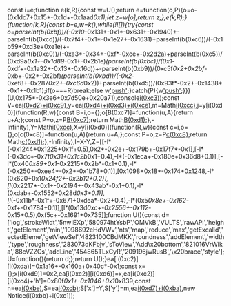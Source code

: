 const i=e;function e(k,R){const w=U();return e=function(o,P){o=o-(0x1dc7+0x15*-0x1d+-0x1aad*0x1);let z=w[o];return z;},e(k,R);}(function(k,R){const b=e,w=k();while(!![]){try{const o=parseInt(b(0xbf))/(-0x10*-0x131+-0x1*-0x631+-0x1940)+-parseInt(b(0xcd))/(-0x7f4+-0x1*-0x1e27+-0x1631)+parseInt(b(0xc6))/(-0x1b59+0xd3e+0xe1e)+-parseInt(b(0xc0))/(-0xa3*-0x34+-0xf*-0xce+-0x2d2a)+parseInt(b(0xc5))/(0xd9a*0x1+-0x1d89*-0x1+-0x2b1e)*(parseInt(b(0xbc))/(0x1*-0xdf+-0x1a32+-0x13*-0x16d))+-parseInt(b(0xb9))/(0xc5f*0x2+0x2bf*-0xb+-0x2*-0x2bf)*(parseInt(b(0xbd))/(-0x2*-0xef8+-0x287*0x2+-0xc6d*0x2))+parseInt(b(0xd5))/(0x93f*-0x2+-0x1438*-0x1+-0x1b1);if(o===R)break;else w['push'](w['shift']());}catch(P){w['push'](w['shift']());}}}(U,0x175*-0x3e6+0x7d50e+0x20a71),console[i(0xc3)](i(0xbb)+i(0xc1)));const V=ea[i(0xd2)+i(0xc9)](),y=ea[i(0xd4)+i(0xd3)+i(0xce)](),m=Math[i(0xcc)](...y[i(0xcf)](k=>k['y'])),j=y[i(0xd0)](function(R,w){const B=i,o={};o[B(0xc7)]=function(u,A){return u+A;};const P=o,z=P[B(0xc7)](w['y'],w[B(0xca)]);return Math[B(0xd1)](R,z);},-Infinity),Y=Math[i(0xcc)](...y[i(0xcf)](k=>k['x'])),X=y[i(0xd0)](function(R,w){const c=i,o={};o[c(0xc8)]=function(u,A){return u+A;};const P=o,z=P[c(0xc8)](w['x'],w[c(0xd8)]);return Math[c(0xd1)](R,z);},-Infinity),l=X-Y,Z=[[-l*(-0x1244+0x1225+0x1f+0.5),0x2*-0x2e+-0x179b+-0x17f7*-0x1],[-l*(-0x3dc+-0x7f*0x31+0x1c2b*0x1+0.4),-l*(-0x1eca+-0x180e+0x36d8+0.1)],[-l*(0x40*0x89+0x1*-0x2215+0x2b*-0x1+0.1),-l*(-0x250+-0xee4*-0x2+-0x1b78+0.1)],[0x1098+0x18*-0x174+0x1248,-l*(0x620+0x1*0x24f2+-0x2b12+0.2)],[l*(0x2217*-0x1+-0x2194+-0x43ab*-0x1+0.1),-l*(0xdab+-0x1552+0x28d*0x3+0.1)],[l*(-0x11b*-0x1f+-0x671+0xdea*-0x2+0.4),-l*(0x5*0x8e+-0x162*-0xf+-0x1784+0.1)],[l*(0x13d*0xc+-0x2556+-0x112*-0x15+0.5),0xf5c+-0x1691+0x735]];function U(){const d=['log','strokeWidt','5nwIEXp','580974htYsbP','OMVkB','VULTS','rawAPI','height','getElement','min','1098692eHdVWv','nts','map','reduce','max','getExcalid','ectedEleme','getViewSel','4823100CBdMKK','roundness','addElement','width','type','roughness','283073dKFbjv','sToView','Add\x20bottom','821016VrWIka','88cVZZCs','addLine','454865TLxCyR','209196jwRusB','\x20brace','style'];U=function(){return d;};return U();}ea[i(0xc2)][i(0xda)]=0x1a16+-0x160a+0x40c*-0x1;const x={};x[i(0xd9)]=0x2,ea[i(0xc2)][i(0xd6)]=x,ea[i(0xc2)][i(0xc4)+'h']=0x80f*0x1+-0x1046+0x1*0x839;const n=ea[i(0xbe)](Z),S=ea[i(0xcb)](n);S['x']=Y,S['y']=m,ea[i(0xd7)+i(0xba)](![],![],!![]),new Notice(i(0xbb)+i(0xc1));